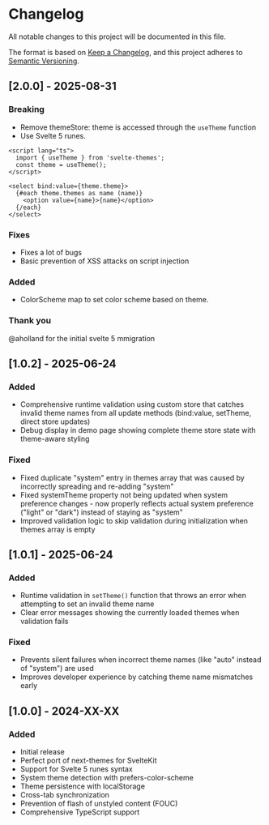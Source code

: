 # Changelog

All notable changes to this project will be documented in this file.

The format is based on [Keep a Changelog](https://keepachangelog.com/en/1.0.0/),
and this project adheres to [Semantic Versioning](https://semver.org/spec/v2.0.0.html).

## [2.0.0] - 2025-08-31

### Breaking

- Remove themeStore: theme is accessed through the `useTheme` function
- Use Svelte 5 runes.

```svelte
<script lang="ts">
  import { useTheme } from 'svelte-themes';
  const theme = useTheme();
</script>

<select bind:value={theme.theme}>
  {#each theme.themes as name (name)}
    <option value={name}>{name}</option>
  {/each}
</select>
```

### Fixes

- Fixes a lot of bugs
- Basic prevention of XSS attacks on script injection

### Added

- ColorScheme map to set color scheme based on theme.

### Thank you

@aholland for the initial svelte 5 mmigration

## [1.0.2] - 2025-06-24

### Added

- Comprehensive runtime validation using custom store that catches invalid theme names from all update methods (bind:value, setTheme, direct store updates)
- Debug display in demo page showing complete theme store state with theme-aware styling

### Fixed

- Fixed duplicate "system" entry in themes array that was caused by incorrectly spreading and re-adding "system"
- Fixed systemTheme property not being updated when system preference changes - now properly reflects actual system preference ("light" or "dark") instead of staying as "system"
- Improved validation logic to skip validation during initialization when themes array is empty

## [1.0.1] - 2025-06-24

### Added

- Runtime validation in `setTheme()` function that throws an error when attempting to set an invalid theme name
- Clear error messages showing the currently loaded themes when validation fails

### Fixed

- Prevents silent failures when incorrect theme names (like "auto" instead of "system") are used
- Improves developer experience by catching theme name mismatches early

## [1.0.0] - 2024-XX-XX

### Added

- Initial release
- Perfect port of next-themes for SvelteKit
- Support for Svelte 5 runes syntax
- System theme detection with prefers-color-scheme
- Theme persistence with localStorage
- Cross-tab synchronization
- Prevention of flash of unstyled content (FOUC)
- Comprehensive TypeScript support
